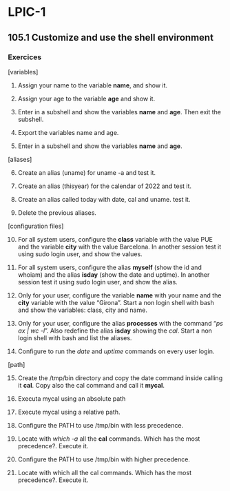 # LPIC-1


## 105.1 Customize and use the shell environment

### Exercices


[variables]

1. Assign your name to the variable **name**, and show it.

2. Assign your age to the variable **age** and show it.

3. Enter in a subshell and show the variables **name** and **age**.  Then exit the subshell.

4. Export the variables name and age.

5. Enter in a subshell and show the variables **name** and **age**.


[aliases]

6. Create an alias (uname) for uname -a and test it.

7. Create an alias (thisyear) for the calendar of 2022 and test it.

8. Create an alias called today with date, cal and uname. test it.

9. Delete the previous aliases.


[configuration files]

10. For all system users, configure the **class** variable with the value PUE and the variable **city** with the value Barcelona.  In another session test it using sudo login user, and show the values.

11. For all system users, configure the alias **myself** (show the id and whoiam) and the alias **isday** (show the date and uptime).   In another session test it using sudo login user, and show the alias.

12. Only for your user, configure the variable **name** with your name and the **city** variable with the value “Girona”.  Start a non login shell with bash and show the variables: class, city and name.

13. Only for your user, configure the alias **processes** with the command “*ps ax | wc -l*”. Also redefine the alias **isday** showing the *cal*.  Start a non login shell with bash and list the aliases.

14. Configure to run the *date* and *uptime* commands on every user login.


[path]

15. Create the /tmp/bin directory and copy the date command inside calling it **cal**. Copy also the cal command and call it **mycal**.

16. Executa mycal using an absolute path

17. Execute mycal using a relative path.

18. Configure the PATH to use /tmp/bin with less precedence.

19. Locate with *which -a* all the **cal** commands. Which has the most precedence?. Execute it.

20. Configure the PATH to use /tmp/bin with higher precedence. 

21. Locate with which all the cal commands. Which has the most precedence?. Execute it.
